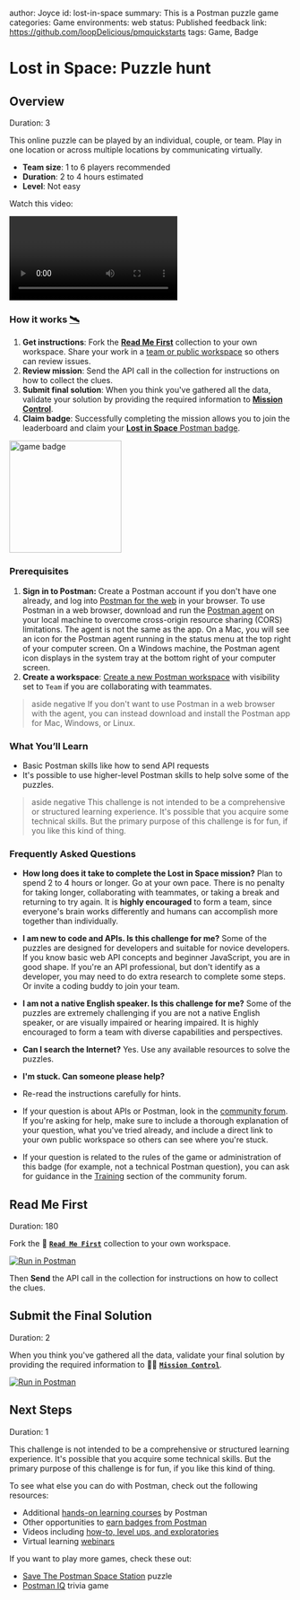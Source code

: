 author: Joyce
id: lost-in-space
summary: This is a Postman puzzle game
categories: Game
environments: web
status: Published
feedback link: https://github.com/loopDelicious/pmquickstarts
tags: Game, Badge

# Lost in Space: Puzzle hunt

<!-- ------------------------ -->

## Overview

Duration: 3

This online puzzle can be played by an individual, couple, or team. Play in one location or across multiple locations by communicating virtually.

- **Team size**: 1 to 6 players recommended
- **Duration**: 2 to 4 hours estimated
- **Level**: Not easy

Watch this video:

<video id="izbtF66EO1U"></video>

### How it works [🛰️](https://4d0c1c01-a3d2-45f5-bf3c-4361da46203f.mock.pstmn.io/hints)

1. **Get instructions**: Fork the [**Read Me First**](https://www.postman.com/postman/workspace/lost-in-space/collection/1559645-d0f86bd4-ba8d-4876-8161-9b3361de1351) collection to your own workspace. Share your work in a [team or public workspace](https://learning.postman.com/docs/collaborating-in-postman/using-workspaces/creating-workspaces/#creating-a-new-workspace) so others can review issues.
2. **Review mission**: Send the API call in the collection for instructions on how to collect the clues.
3. **Submit final solution**: When you think you've gathered all the data, validate your solution by providing the required information to [**Mission Control**](https://www.postman.com/postman/workspace/lost-in-space/collection/1559645-4bc6b58a-3462-4e0a-ba10-79bc68761a9b?ctx=documentation).
4. **Claim badge**: Successfully completing the mission allows you to join the leaderboard and claim your [**Lost in Space** Postman badge](https://badgr.com/public/badges/hkQxukdrTd6bEw9RT4MQcQ).

<img src="assets/lost.png" alt="game badge" width="200">

### Prerequisites

1. **Sign in to Postman:** Create a Postman account if you don't have one already, and log into [Postman for the web](https://go.postman.co) in your browser. To use Postman in a web browser, download and run the [Postman agent](https://www.postman.com/downloads/) on your local machine to overcome cross-origin resource sharing (CORS) limitations. The agent is not the same as the app. On a Mac, you will see an icon for the Postman agent running in the status menu at the top right of your computer screen. On a Windows machine, the Postman agent icon displays in the system tray at the bottom right of your computer screen.
1. **Create a workspace**: [Create a new Postman workspace](https://learning.postman.com/docs/collaborating-in-postman/using-workspaces/creating-workspaces/#creating-a-public-workspace) with visibility set to `Team` if you are collaborating with teammates.

> aside negative
> If you don't want to use Postman in a web browser with the agent, you can instead download and install the Postman app for Mac, Windows, or Linux.

### What You’ll Learn

- Basic Postman skills like how to send API requests
- It's possible to use higher-level Postman skills to help solve some of the puzzles.

> aside negative
> This challenge is not intended to be a comprehensive or structured learning experience. It's possible that you acquire some technical skills. But the primary purpose of this challenge is for fun, if you like this kind of thing.

### Frequently Asked Questions

- **How long does it take to complete the Lost in Space mission?** Plan to spend 2 to 4 hours or longer. Go at your own pace. There is no penalty for taking longer, collaborating with teammates, or taking a break and returning to try again. It is **highly encouraged** to form a team, since everyone's brain works differently and humans can accomplish more together than individually.
- **I am new to code and APIs. Is this challenge for me?** Some of the puzzles are designed for developers and suitable for novice developers. If you know basic web API concepts and beginner JavaScript, you are in good shape. If you're an API professional, but don't identify as a developer, you may need to do extra research to complete some steps. Or invite a coding buddy to join your team.
- **I am not a native English speaker. Is this challenge for me?** Some of the puzzles are extremely challenging if you are not a native English speaker, or are visually impaired or hearing impaired. It is highly encouraged to form a team with diverse capabilities and perspectives.
- **Can I search the Internet?** Yes. Use any available resources to solve the puzzles.
- **I'm stuck. Can someone please help?**

- Re-read the instructions carefully for hints.
- If your question is about APIs or Postman, look in the [community forum](https://community.postman.com/). If you're asking for help, make sure to include a thorough explanation of your question, what you've tried already, and include a direct link to your own public workspace so others can see where you're stuck.
- If your question is related to the rules of the game or administration of this badge (for example, not a technical Postman question), you can ask for guidance in the [Training](https://community.postman.com/c/training/38) section of the community forum.

<!-- ------------------------ -->

## Read Me First

Duration: 180

Fork the 📓 [**`Read Me First`**](https://www.postman.com/postman/workspace/lost-in-space/collection/1559645-d0f86bd4-ba8d-4876-8161-9b3361de1351) collection to your own workspace.

[![Run in Postman](assets/button.svg)](https://god.gw.postman.com/run-collection/1559645-d0f86bd4-ba8d-4876-8161-9b3361de1351?action=collection%2Ffork&collection-url=entityId%3D1559645-d0f86bd4-ba8d-4876-8161-9b3361de1351%26entityType%3Dcollection%26workspaceId%3Dbe17b38e-55a7-40d6-931a-6c394d6f5dec)

Then **Send** the API call in the collection for instructions on how to collect the clues.

<!-- ------------------------ -->

## Submit the Final Solution

Duration: 2

When you think you've gathered all the data, validate your final solution by providing the required information to 👩‍🚀 [**`Mission Control`**](https://www.postman.com/postman/workspace/lost-in-space/collection/1559645-4bc6b58a-3462-4e0a-ba10-79bc68761a9b?ctx=documentation).

[![Run in Postman](assets/button.svg)](https://god.gw.postman.com/run-collection/1559645-4bc6b58a-3462-4e0a-ba10-79bc68761a9b?action=collection%2Ffork&collection-url=entityId%3D1559645-4bc6b58a-3462-4e0a-ba10-79bc68761a9b%26entityType%3Dcollection%26workspaceId%3Dbe17b38e-55a7-40d6-931a-6c394d6f5dec)

<!-- ------------------------ -->

## Next Steps

Duration: 1

This challenge is not intended to be a comprehensive or structured learning experience. It's possible that you acquire some technical skills. But the primary purpose of this challenge is for fun, if you like this kind of thing.

To see what else you can do with Postman, check out the following resources:

- Additional [hands-on learning courses](https://quickstarts.postman.com) by Postman
- Other opportunities to [earn badges from Postman](https://badgr.com/public/issuers/BC0x4AQaQPC7lFilsBP_tQ/badges)
- Videos including [how-to, level ups, and exploratories](https://www.youtube.com/@postman)
- Virtual learning [webinars](https://www.postman.com/events/intergalactic/)

If you want to play more games, check these out:

- [Save The Postman Space Station](https://www.postman.com/galaxy-quest-996184/workspace/affb729a-14e7-46e1-a238-bcfe9d615b28/overview) puzzle
- [Postman IQ](https://www.postman.com/postman/workspace/postman-games/collection/13059338-c3e32cda-40a2-4ea3-a521-3109c720af80) trivia game
